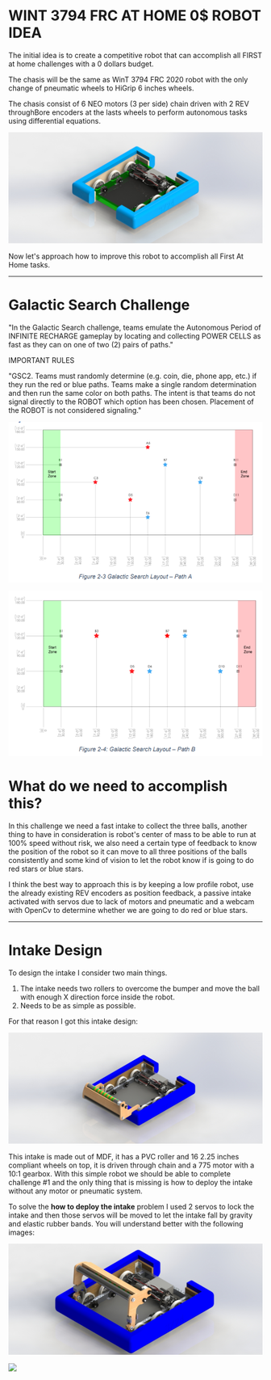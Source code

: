 # WINT 3794 FRC AT HOME 0$ ROBOT IDEA

The initial idea is to create a competitive robot that can accomplish all FIRST at home challenges with a 0 dollars budget.

The chasis will be the same as WinT 3794 FRC 2020 robot with the only change of pneumatic wheels to HiGrip 6 inches wheels.

The chasis consist of 6 NEO motors (3 per side) chain driven with 2 REV throughBore encoders at the lasts wheels to perform autonomous tasks using differential equations.

![](https://github.com/PaoloReyes254/FRC_At_Home_2021/blob/master/Images/Chasis.JPG?raw=true)

Now let's approach how to improve this robot to accomplish all First At Home tasks.

---
# Galactic Search Challenge

"In the Galactic Search challenge, teams emulate the Autonomous Period of INFINITE RECHARGE
gameplay by locating and collecting POWER CELLS as fast as they can on one of two (2) pairs of paths."

IMPORTANT RULES

"GSC2. Teams must randomly determine (e.g. coin, die, phone app, etc.) if they run the red or blue paths.
Teams make a single random determination and then run the same color on both paths.
The intent is that teams do not signal directly to the ROBOT which option has been
chosen. Placement of the ROBOT is not considered signaling."

![](https://github.com/PaoloReyes254/FRC_At_Home_2021/blob/master/Images/PathA%20Galactic.PNG?raw=true)

![](https://github.com/PaoloReyes254/FRC_At_Home_2021/blob/master/Images/PathB%20Galactic.PNG?raw=true)

# What do we need to accomplish this?

In this challenge we need a fast intake to collect the three balls, another thing to have in consideration is robot's center of mass to be able to run at 100% speed without risk, we also need a certain type of feedback to know the position of the robot so it can move to all three positions of the balls consistently and some kind of vision to let the robot know if is going to do red stars or blue stars.

I think the best way to approach this is by keeping a low profile robot, use the already existing REV encoders as position feedback, a passive intake activated with servos due to lack of motors and pneumatic and a webcam with OpenCv to determine whether we are going to do red or blue stars.

---
# Intake Design
To design the intake I consider two main things.

1. The intake needs two rollers to overcome the bumper and move the ball with enough X direction force inside the robot.
1. Needs to be as simple as possible.

For that reason I got this intake design:

![](https://github.com/PaoloReyes254/FRC_At_Home_2021/blob/master/Images/Intake.JPG?raw=true)

This intake is made out of MDF, it has a PVC roller and 16 2.25 inches compliant wheels on top, it is driven through chain and a 775 motor with a 10:1 gearbox.
With this simple robot we should be able to complete challenge #1 and the only thing that is missing is how to deploy the intake without any motor or pneumatic system.

To solve the **how to deploy the intake** problem I used 2 servos to lock the intake and then those servos will be moved to let the intake fall by gravity and elastic rubber bands.
You will understand better with the following images:

![](https://github.com/PaoloReyes254/FRC_At_Home_2021/blob/master/Images/Intake%20Seguros.JPG?raw=true)

![](https://github.com/PaoloReyes254/FRC_At_Home_2021/blob/master/Images/IntakeAnimation.gif?raw=true)